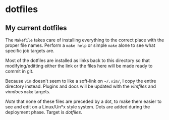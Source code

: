 dotfiles
========

## My current dotfiles

The `Makefile` takes care of installing everything to the correct place with the proper file names.
Perform a `make help` or simple `make` alone to see what specific job targets are.

Most of the dotfiles are installed as links back to this directory so that modifying/editting either
the link or the files here will be made ready to commit in git.

Because `vim` doesn't seem to like a soft-link on `~/.vim/`, I copy the entire directory instead.
Plugins and docs will be updated with the *vimfiles* and *vimdocs* `make` targets.

*Note* that none of these files are preceded by a dot, to make them easier to see
and edit on a Linux/Un\*x style system. Dots are added during the deployment
phase. Target is *dotfiles*.

